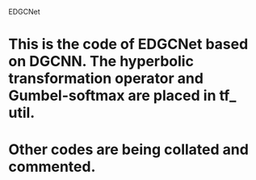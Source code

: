 
EDGCNet
# This is the code of EDGCNet based on DGCNN. The hyperbolic transformation operator and Gumbel-softmax are placed in tf_ util.
# Other codes are being collated and commented.
